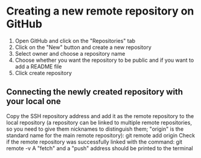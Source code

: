 # Creating a new remote repository on GitHub

1. Open GitHub and click on the "Repositories" tab
2. Click on the "New" button and create a new repository
3. Select owner and choose a repository name
4. Choose whether you want the repository to be public and if you want to add a README file
5. Click create repository

## Connecting the newly created repository with your local one

Copy the SSH repository address and add it as the remote repository to the local repository (a repository can be linked to multiple remote repositories, so you need to give them nicknames to distinguish them; "origin" is the standard name for the main remote repository): git remote add origin <ssh link>
Check if the remote repository was successfully linked with the command: git remote -v
A "fetch" and a "push" address should be printed to the terminal
